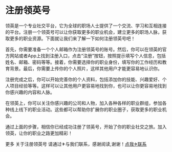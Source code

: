 # 注册领英号

领英是一个专业社交平台，它为全球的职场人士提供了一个交流、学习和互相连接的平台。注册一个领英号可以让你获取更多的职业机会，建立更多的职场人脉，获取更多的职业资源。下面就让我们来了解一下如何注册领英号吧！

首先，你需要准备一个个人邮箱作为注册领英号的账号。然后，你可以在领英的官方网站或者App上找到注册入口，点击“注册”按钮，按照提示填写个人信息，包括姓名、邮箱、密码等等。接着，你需要选择你的职业身份，填写你的工作经历和教育背景。最后，你需要上传你的个人照片，这样其他用户才能更容易地认识你。

注册完成之后，你可以开始完善你的个人资料，包括添加你的技能、兴趣爱好、个人项目经验等等。这样可以让其他用户更容易地找到你，也可以让你更容易地找到你感兴趣的内容和人脉。

在领英上，你可以关注你感兴趣的公司和人物，加入各种各样的职业群组，参加各种线上线下的职业活动。这些都可以帮助你扩展你的职业圈子，获取更多的职业机会。

通过上面的步骤，相信你已经成功注册了领英号，开始了你的职业社交之旅。加入领英，让你的职业之路更加精彩！

更多 关于注册领英号 请通过✈与我们联系，感谢阅读,谢谢！[点我✈联系](https://www.k02.cc)